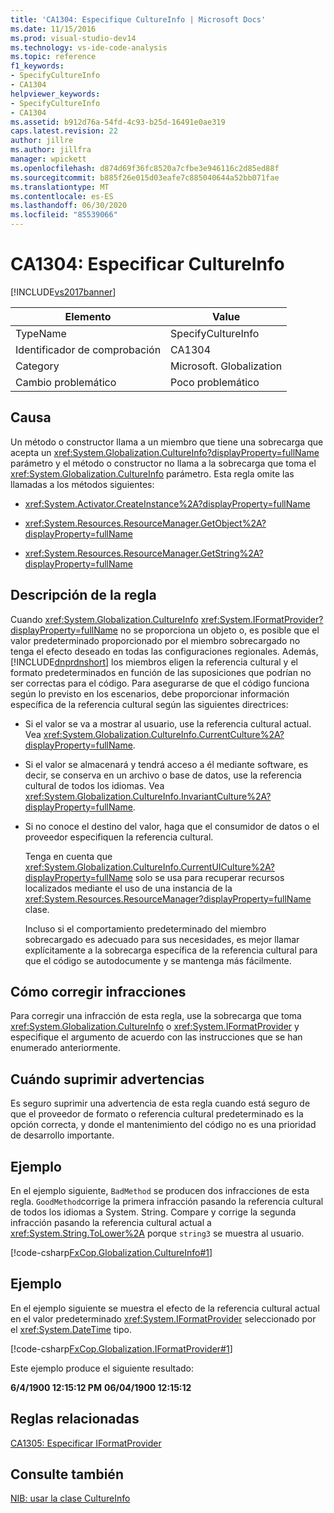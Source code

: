 ```yaml
---
title: 'CA1304: Especifique CultureInfo | Microsoft Docs'
ms.date: 11/15/2016
ms.prod: visual-studio-dev14
ms.technology: vs-ide-code-analysis
ms.topic: reference
f1_keywords:
- SpecifyCultureInfo
- CA1304
helpviewer_keywords:
- SpecifyCultureInfo
- CA1304
ms.assetid: b912d76a-54fd-4c93-b25d-16491e0ae319
caps.latest.revision: 22
author: jillre
ms.author: jillfra
manager: wpickett
ms.openlocfilehash: d874d69f36fc8520a7cfbe3e946116c2d85ed88f
ms.sourcegitcommit: b885f26e015d03eafe7c885040644a52bb071fae
ms.translationtype: MT
ms.contentlocale: es-ES
ms.lasthandoff: 06/30/2020
ms.locfileid: "85539066"
---
```

# <a name="ca1304-specify-cultureinfo"></a>CA1304: Especificar CultureInfo
[!INCLUDE[vs2017banner](../includes/vs2017banner.md)]

|Elemento|Value|
|-|-|
|TypeName|SpecifyCultureInfo|
|Identificador de comprobación|CA1304|
|Category|Microsoft. Globalization|
|Cambio problemático|Poco problemático|

## <a name="cause"></a>Causa
 Un método o constructor llama a un miembro que tiene una sobrecarga que acepta un <xref:System.Globalization.CultureInfo?displayProperty=fullName> parámetro y el método o constructor no llama a la sobrecarga que toma el <xref:System.Globalization.CultureInfo> parámetro. Esta regla omite las llamadas a los métodos siguientes:

- <xref:System.Activator.CreateInstance%2A?displayProperty=fullName>

- <xref:System.Resources.ResourceManager.GetObject%2A?displayProperty=fullName>

- <xref:System.Resources.ResourceManager.GetString%2A?displayProperty=fullName>

## <a name="rule-description"></a>Descripción de la regla
 Cuando <xref:System.Globalization.CultureInfo> <xref:System.IFormatProvider?displayProperty=fullName> no se proporciona un objeto o, es posible que el valor predeterminado proporcionado por el miembro sobrecargado no tenga el efecto deseado en todas las configuraciones regionales. Además, [!INCLUDE[dnprdnshort](../includes/dnprdnshort-md.md)] los miembros eligen la referencia cultural y el formato predeterminados en función de las suposiciones que podrían no ser correctas para el código. Para asegurarse de que el código funciona según lo previsto en los escenarios, debe proporcionar información específica de la referencia cultural según las siguientes directrices:

- Si el valor se va a mostrar al usuario, use la referencia cultural actual. Vea <xref:System.Globalization.CultureInfo.CurrentCulture%2A?displayProperty=fullName>.

- Si el valor se almacenará y tendrá acceso a él mediante software, es decir, se conserva en un archivo o base de datos, use la referencia cultural de todos los idiomas. Vea <xref:System.Globalization.CultureInfo.InvariantCulture%2A?displayProperty=fullName>.

- Si no conoce el destino del valor, haga que el consumidor de datos o el proveedor especifiquen la referencia cultural.

  Tenga en cuenta que <xref:System.Globalization.CultureInfo.CurrentUICulture%2A?displayProperty=fullName> solo se usa para recuperar recursos localizados mediante el uso de una instancia de la <xref:System.Resources.ResourceManager?displayProperty=fullName> clase.

  Incluso si el comportamiento predeterminado del miembro sobrecargado es adecuado para sus necesidades, es mejor llamar explícitamente a la sobrecarga específica de la referencia cultural para que el código se autodocumente y se mantenga más fácilmente.

## <a name="how-to-fix-violations"></a>Cómo corregir infracciones
 Para corregir una infracción de esta regla, use la sobrecarga que toma <xref:System.Globalization.CultureInfo> o <xref:System.IFormatProvider> y especifique el argumento de acuerdo con las instrucciones que se han enumerado anteriormente.

## <a name="when-to-suppress-warnings"></a>Cuándo suprimir advertencias
 Es seguro suprimir una advertencia de esta regla cuando está seguro de que el proveedor de formato o referencia cultural predeterminado es la opción correcta, y donde el mantenimiento del código no es una prioridad de desarrollo importante.

## <a name="example"></a>Ejemplo
 En el ejemplo siguiente, `BadMethod` se producen dos infracciones de esta regla. `GoodMethod`corrige la primera infracción pasando la referencia cultural de todos los idiomas a System. String. Compare y corrige la segunda infracción pasando la referencia cultural actual a <xref:System.String.ToLower%2A> porque `string3` se muestra al usuario.

 [!code-csharp[FxCop.Globalization.CultureInfo#1](../snippets/csharp/VS_Snippets_CodeAnalysis/FxCop.Globalization.CultureInfo/cs/FxCop.Globalization.CultureInfo.cs#1)]

## <a name="example"></a>Ejemplo
 En el ejemplo siguiente se muestra el efecto de la referencia cultural actual en el valor predeterminado <xref:System.IFormatProvider> seleccionado por el <xref:System.DateTime> tipo.

 [!code-csharp[FxCop.Globalization.IFormatProvider#1](../snippets/csharp/VS_Snippets_CodeAnalysis/FxCop.Globalization.IFormatProvider/cs/FxCop.Globalization.IFormatProvider.cs#1)]

 Este ejemplo produce el siguiente resultado:

 **6/4/1900 12:15:12 PM** 
 **06/04/1900 12:15:12**
## <a name="related-rules"></a>Reglas relacionadas
 [CA1305: Especificar IFormatProvider](../code-quality/ca1305-specify-iformatprovider.md)

## <a name="see-also"></a>Consulte también
 [NIB: usar la clase CultureInfo](https://msdn.microsoft.com/d4329e34-64c3-4d1e-8c73-5b0ee626ba7a)
